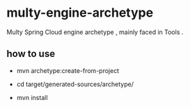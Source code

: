 # multy-engine-archetype
Multy Spring Cloud engine archetype , mainly faced in Tools .

## how to use 

* mvn archetype:create-from-project

* cd target/generated-sources/archetype/

* mvn install 
